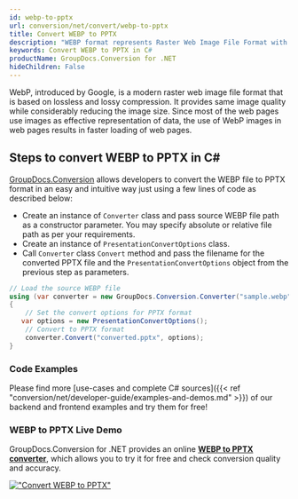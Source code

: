 ```yaml
---
id: webp-to-pptx
url: conversion/net/convert/webp-to-pptx
title: Convert WEBP to PPTX
description: "WEBP format represents Raster Web Image File Format with .webp extension. Learn how to convert WEBP to PPTX file programmatically in C# language using GroupDocs.Conversion for .NET library."
keywords: Convert WEBP to PPTX in C#
productName: GroupDocs.Conversion for .NET
hideChildren: False
---
```


WebP, introduced by Google, is a modern raster web image file format that is based on lossless and lossy compression. It provides same image quality while considerably reducing the image size. Since most of the web pages use images as effective representation of data, the use of WebP images in web pages results in faster loading of web pages.

## Steps to convert WEBP to PPTX in C#

[GroupDocs.Conversion](https://products.groupdocs.com/conversion/net) allows developers to convert the WEBP file to PPTX format in an easy and intuitive way just using a few lines of code as described below:

* Create an instance of `Converter` class and pass source WEBP file path as a constructor parameter. You may specify absolute or relative file path as per your requirements. 
* Create an instance of `PresentationConvertOptions` class.
* Call `Converter` class `Convert` method and pass the filename for the converted PPTX file and the `PresentationConvertOptions` object from the previous step as parameters.

```csharp
// Load the source WEBP file
using (var converter = new GroupDocs.Conversion.Converter("sample.webp"))
{
    // Set the convert options for PPTX format
   var options = new PresentationConvertOptions();
    // Convert to PPTX format
    converter.Convert("converted.pptx", options);
}
```

### Code Examples

Please find more [use-cases and complete C# sources]({{< ref "conversion/net/developer-guide/examples-and-demos.md" >}}) of our backend and frontend examples and try them for free!

### WEBP to PPTX Live Demo

GroupDocs.Conversion for .NET provides an online [**WEBP to PPTX converter**](https://products.groupdocs.app/conversion/webp-to-pptx), which allows you to try it for free and check conversion quality and accuracy.

[!["Convert WEBP to PPTX"](conversion/net/images/convert-to-pptx/convert-webp-to-pptx.png)](https://products.groupdocs.app/conversion/webp-to-pptx)